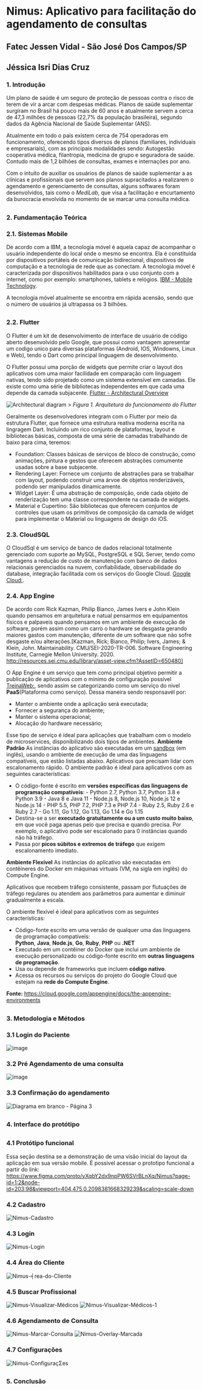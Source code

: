 # Nimus: Aplicativo para facilitação do agendamento de consultas

## **Fatec Jessen Vidal - São José Dos Campos/SP**

## **Jéssica Isri Dias Cruz**

### **1. Introdução**

Um plano de saúde é um seguro de proteção de pessoas contra o risco de terem de vir a arcar com despesas médicas. 
Planos de saúde suplementar surgiram no Brasil há pouco mais de 60 anos e atualmente servem a cerca de 47,3 milhões de pessoas (22,7% da população brasileira), segundo dados da Agência Nacional de Saúde Suplementar (ANS).

Atualmente em todo o país existem cerca de 754 operadoras em funcionamento, oferecendo tipos diversos de planos (familiares, individuais e empresariais), com as principais modalidades sendo: Autogestão cooperativa médica, filantropia, medicina de grupo e seguradora de saúde. 
Contudo mais de 1,2 bilhões de consultas, exames e internações por ano.

Com o intuito de auxiliar os usuários de planos de saúde suplementar a as clínicas e profissionais que servem aos planos supracitados a realizarem o agendamento e gerenciamento de consultas, alguns softwares foram desenvolvidos, tais como  o *MediLab*, que visa a facilitação e encurtamento da burocracia envolvida no momento de se marcar uma consulta médica.

## 

### **2. Fundamentação Teórica**

### **2.1. Sistemas Mobile**

De acordo com a IBM, a tecnologia móvel é aquela capaz de acompanhar o usuário independente do local onde o mesmo se encontra. Ela é constituída por dispositivos portáteis de comunicação bidirecional, dispositivos de computação e a tecnologia de rede que as conectam.
A tecnologia móvel é caracterizada por dispositivos habilitados para o uso conjunto com a internet, como por exemplo: smartphones, tablets e relógios. [IBM - Mobile Technology](https://www.ibm.com/topics/mobile-technology).

A tecnologia móvel atualmente se encontra em rápida acensão, sendo que o número de usuários já ultrapassa os 3 bilhões.

##

### **2.2. Flutter**

O Flutter é um kit de desenvolvimento de interface de usuário de código aberto desenvolvido pelo Google, que possui como vantagem apresentar um codigo unico para diversas plataformas (Android, IOS, Windowns, Linux e Web), tendo o Dart como principal linguagem de desenvolvimento.

O Flutter possui uma porção de widgets que permite criar o layout dos aplicativos com uma maior facilidade em comparação com linguagem nativas, tendo sido projetado como um sistema extensível em camadas. Ele existe como uma série de bibliotecas independentes em que cada uma depende da camada subjacente. [Flutter - Architectural Overview](https://flutter.dev/docs/resources/architectural-overview)

![Architectural diagram](https://flutter.dev/images/arch-overview/archdiagram.png) 
    > _Figura 1. Arquitetura do funcionamento do Flutter_

Geralmente os desenvolvedores integram com o Flutter por meio da estrutura Flutter, que fornece uma estrutura reativa moderna escrita na lingragem Dart. Incluindo um rico conjunto de plataformas, layout e bibliotecas básicas, composta de uma série de camadas trabalhando de baixo para cima, teremos:

 - Foundation: Classes básicas de serviços de bloco de construção, como animações, pintura e gestos que oferecem abstrações comumente usadas sobre a base subjacente.
 - Rendering Layer: Fornece um conjunto de abstrações para se trabalhar com layout, podendo construir uma árvoe de objetos renderizáveis, podendo ser manipulados dinamicamente.
 - Widget Layer: É uma abstração de composição, onde cada objeto de renderização tem uma classe correspondente na camada de widgets.
 - Material e Cupertino: São bibliotecas que oferecem conjuntos de controles que usam os primitivos de composição da camada de widget para implementar o Material ou linguagens de design do iOS.

### **2.3. CloudSQL**
O CloudSql é um serviço de banco de dados relacional totalmente gerenciado com suporte ao MySQL, PostgreSQL e SQL Server, tendo como vantagens a redução de custo de manutenção com banco de dados relacionais gerenciados na nuvem, confiabilidade, observabilidade do database, integração facilitada com os serviços do Google Cloud. [Google Cloud:](https://cloud.google.com/sql).

### **2.4. App Engine**
De acordo com Rick Kazman, Philip Bianco, James Ivers e John Klein quando pensamos em arquitetura e natual pensarmos em equipamentos físicos e palpaveis quando pensamos em um ambiente de execução de software, porém assim como um carro o hardware se desgasta gerando maiores gastos com manutenção, diferente de um software que não sofre desgaste e/ou alterações.[Kazman, Rick; Bianco, Philip; Ivers, James; & Klein, John. Maintainability. CMU/SEI-2020-TR-006. Software Engineering Institute, Carnegie Mellon University. 2020. http://resources.sei.cmu.edu/library/asset-view.cfm?AssetID=650480]


 O App Engine é um serviço que tem como principal objetivo permitir a publicação de aplicativos com o minimo de configuração possível [TreinaWeb:](https://www.treinaweb.com.br/blog/o-que-e-o-app-engine-e-como-publicar-uma-aplicacao-nele), sendo assim se categorizando como um serviço do nivel **PaaS**(Plataforma como serviço). Dessa maneira sendo responsavél por:
 
 - Manter o ambiente onde a aplicação será executada;
 - Fornecer a segurança do ambiente;
 - Manter o sistema operacional;
 - Alocação do hardware necessário;
 
Esse tipo de serviço é ideal para aplicações que trabalham com o modelo de microservices, disponibilizando dois tipos de ambientes.
**Ambiente Padrão**
As instâncias do aplicativo são executadas em um [sandbox](https://en.wikipedia.org/wiki/Sandbox_(computer_security)) (em inglês), usando o ambiente de execução de uma das linguagens compatíveis, que estão listadas abaixo.
Aplicativos que precisam lidar com escalonamento rápido.
O ambiente padrão é ideal para aplicativos com as seguintes características:
 -   O código-fonte é escrito em  **versões específicas das linguagens de programação compatíveis**:
    -   Python 2.7, Python 3.7, Python 3.8 e Python 3.9
    -   Java 8 e Java 11
    -   Node.js 8, Node.js 10, Node.js 12 e Node.js 14
    -   PHP 5.5, PHP 7.2, PHP 7.3 e PHP 7.4
    -   Ruby 2.5, Ruby 2.6 e Ruby 2.7
    -   Go 1.11, Go 1.12, Go 1.13, Go 1.14 e Go 1.15
-   Destina-se a ser  **executado gratuitamente ou a um custo muito baixo**, em que você paga apenas pelo que precisa e quando precisa. Por exemplo, o aplicativo pode ser escalonado para 0 instâncias quando não há tráfego.
-   Passa por  **picos súbitos e extremos de tráfego**  que exigem escalonamento imediato.

**Ambiente Flexível**
As instâncias do aplicativo são executadas em contêineres do Docker em máquinas virtuais (VM, na sigla em inglês) do Compute Engine.

Aplicativos que recebem tráfego consistente, passam por flutuações de tráfego regulares ou atendem aos parâmetros para aumentar e diminuir gradualmente a escala.

O ambiente flexível é ideal para aplicativos com as seguintes características:

-   Código-fonte escrito em uma versão de qualquer uma das linguagens de programação compatíveis:  
    **Python**,  **Java**,  **Node.js**,  **Go**,  **Ruby**,  **PHP**  ou  **.NET**
-   Executado em um contêiner do Docker que inclui um ambiente de execução personalizado ou código-fonte escrito em  **outras linguagens de programação**.
-   Usa ou depende de frameworks que incluem  **código nativo**.
-   Acessa os recursos ou serviços do projeto do Google Cloud que estejam na  **rede do Compute Engine**.

**Fonte:** https://cloud.google.com/appengine/docs/the-appengine-environments

##
### **3. Metodologia e Métodos**
### **3.1 Login do Paciente**
![image](https://user-images.githubusercontent.com/65822756/120411696-9a9e2e80-c32b-11eb-90c1-07aba14953c0.png)
### **3.2 Pré Agendamento de uma consulta**
![image](https://user-images.githubusercontent.com/65822756/120412966-dd610600-c32d-11eb-90a4-b1bda26baadd.png)
### **3.3 Confirmação do agendamento**
![Diagrama em branco - Página 3](https://user-images.githubusercontent.com/65822756/120414741-d38cd200-c330-11eb-9834-bd66b3546ef5.png)

##
### **4. Interface do protótipo**
##
### **4.1 Protótipo funcional**
Essa seção destina se a demonstração de uma visão inicial do layout da aplicação em sua versão mobile. É possivel acessar o prototipo funcional a partir do link:
https://www.figma.com/proto/yXqbY2dx9npPW6SVrBLnXq/Nimus?page-id=1:2&node-id=203:98&viewport=404,475,0.2098381668329239&scaling=scale-down
### **4.2 Cadastro**
![Nimus-Cadastro](https://user-images.githubusercontent.com/65822756/120557285-118f0200-c3d4-11eb-8e18-63a5af8674bb.png)
### **4.3 Login**
![Nimus-Login](https://user-images.githubusercontent.com/65822756/120557357-28cdef80-c3d4-11eb-9993-4394e8d8ad76.png)
### **4.4 Área do Cliente**
![Nimus-╡rea-do-Cliente](https://user-images.githubusercontent.com/65822756/120557476-5f0b6f00-c3d4-11eb-9eab-60781f5af6af.png)

### **4.5 Buscar Profissional**
![Nimus-Visualizar-Médicos](https://user-images.githubusercontent.com/65822756/120557592-8bbf8680-c3d4-11eb-98a8-1605b43ebdfa.png)
![Nimus-Visualizar-Médicos-1](https://user-images.githubusercontent.com/65822756/120557670-a7c32800-c3d4-11eb-9b87-585b58337221.png)


### **4.6 Agendamento de Consulta**
![Nimus-Marcar-Consulta](https://user-images.githubusercontent.com/65822756/120557423-44d19100-c3d4-11eb-8ee9-e55f38ae1c51.png)
![Nimus-Overlay-Marcada](https://user-images.githubusercontent.com/65822756/120557635-9bd76600-c3d4-11eb-92ec-bc59052a38f3.png)

### **4.7 Configurações**
![Nimus-ConfiguraçΣes](https://user-images.githubusercontent.com/65822756/120557972-1dc78f00-c3d5-11eb-9980-1d5ce42c6ea1.png)

##
### **5. Conclusão**
